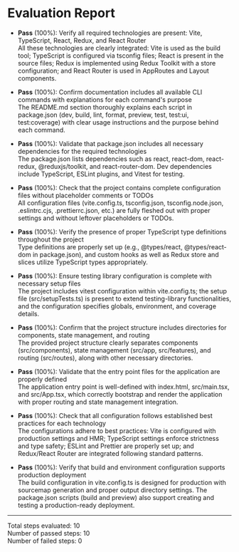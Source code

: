 # Evaluation Report

- **Pass** (100%): Verify all required technologies are present: Vite, TypeScript, React, Redux, and React Router  
  All these technologies are clearly integrated: Vite is used as the build tool; TypeScript is configured via tsconfig files; React is present in the source files; Redux is implemented using Redux Toolkit with a store configuration; and React Router is used in AppRoutes and Layout components.

- **Pass** (100%): Confirm documentation includes all available CLI commands with explanations for each command's purpose  
  The README.md section thoroughly explains each script in package.json (dev, build, lint, format, preview, test, test:ui, test:coverage) with clear usage instructions and the purpose behind each command.

- **Pass** (100%): Validate that package.json includes all necessary dependencies for the required technologies  
  The package.json lists dependencies such as react, react-dom, react-redux, @reduxjs/toolkit, and react-router-dom. Dev dependencies include TypeScript, ESLint plugins, and Vitest for testing.

- **Pass** (100%): Check that the project contains complete configuration files without placeholder comments or TODOs  
  All configuration files (vite.config.ts, tsconfig.json, tsconfig.node.json, .eslintrc.cjs, .prettierrc.json, etc.) are fully fleshed out with proper settings and without leftover placeholders or TODOs.

- **Pass** (100%): Verify the presence of proper TypeScript type definitions throughout the project  
  Type definitions are properly set up (e.g., @types/react, @types/react-dom in package.json), and custom hooks as well as Redux store and slices utilize TypeScript types appropriately.

- **Pass** (100%): Ensure testing library configuration is complete with necessary setup files  
  The project includes vitest configuration within vite.config.ts; the setup file (src/setupTests.ts) is present to extend testing-library functionalities, and the configuration specifies globals, environment, and coverage details.

- **Pass** (100%): Confirm that the project structure includes directories for components, state management, and routing  
  The provided project structure clearly separates components (src/components), state management (src/app, src/features), and routing (src/routes), along with other necessary directories.

- **Pass** (100%): Validate that the entry point files for the application are properly defined  
  The application entry point is well-defined with index.html, src/main.tsx, and src/App.tsx, which correctly bootstrap and render the application with proper routing and state management integration.

- **Pass** (100%): Check that all configuration follows established best practices for each technology  
  The configurations adhere to best practices: Vite is configured with production settings and HMR; TypeScript settings enforce strictness and type safety; ESLint and Prettier are properly set up; and Redux/React Router are integrated following standard patterns.

- **Pass** (100%): Verify that build and environment configuration supports production deployment  
  The build configuration in vite.config.ts is designed for production with sourcemap generation and proper output directory settings. The package.json scripts (build and preview) also support creating and testing a production-ready deployment.

---

Total steps evaluated: 10  
Number of passed steps: 10  
Number of failed steps: 0